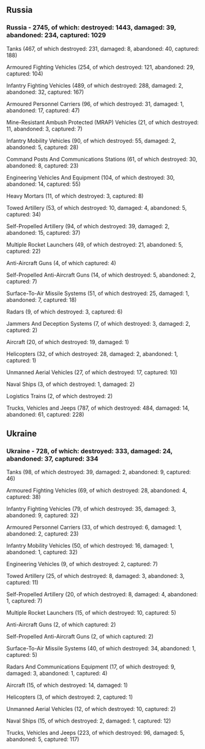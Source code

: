 
 
 ## Russia
 
 ### Russia - 2745, of which: destroyed: 1443, damaged: 39, abandoned: 234, captured: 1029

 

 

 Tanks (467, of which destroyed: 231, damaged: 8, abandoned: 40, captured: 188)

 Armoured Fighting Vehicles (254, of which destroyed: 121, abandoned: 29, captured: 104)

 Infantry Fighting Vehicles (489, of which destroyed: 288, damaged: 2, abandoned: 32, captured: 167)

 Armoured Personnel Carriers (96, of which destroyed: 31, damaged: 1, abandoned: 17, captured: 47)

 Mine-Resistant Ambush Protected (MRAP) Vehicles (21, of which destroyed: 11, abandoned: 3, captured: 7)

 Infantry Mobility Vehicles (90, of which destroyed: 55, damaged: 2, abandoned: 5, captured: 28)

 Command Posts And Communications Stations (61, of which destroyed: 30, abandoned: 8, captured: 23)

 Engineering Vehicles And Equipment (104, of which destroyed: 30, abandoned: 14, captured: 55)

 Heavy Mortars (11, of which destroyed: 3, captured: 8)

 Towed Artillery (53, of which destroyed: 10, damaged: 4, abandoned: 5, captured: 34)

 Self-Propelled Artillery (94, of which destroyed: 39, damaged: 2, abandoned: 15, captured: 37)

 Multiple Rocket Launchers (49, of which destroyed: 21, abandoned: 5, captured: 22)

 Anti-Aircraft Guns (4, of which captured: 4)

 Self-Propelled Anti-Aircraft Guns (14, of which destroyed: 5, abandoned: 2, captured: 7)

 Surface-To-Air Missile Systems (51, of which destroyed: 25, damaged: 1, abandoned: 7, captured: 18)

 Radars (9, of which destroyed: 3, captured: 6)

 Jammers And Deception Systems (7, of which destroyed: 3, damaged: 2, captured: 2)

 Aircraft (20, of which destroyed: 19, damaged: 1)

 Helicopters (32, of which destroyed: 28, damaged: 2, abandoned: 1, captured: 1)

 Unmanned Aerial Vehicles (27, of which destroyed: 17, captured: 10)

 Naval Ships (3, of which destroyed: 1, damaged: 2)

 Logistics Trains (2, of which destroyed: 2)

 Trucks, Vehicles and Jeeps (787, of which destroyed: 484, damaged: 14, abandoned: 61, captured: 228)

 
 
 ## Ukraine
 
 ### Ukraine - 728, of which: destroyed: 333, damaged: 24, abandoned: 37, captured: 334

 

 

 Tanks (98, of which destroyed: 39, damaged: 2, abandoned: 9, captured: 46)

 Armoured Fighting Vehicles (69, of which destroyed: 28, abandoned: 4, captured: 38)

 Infantry Fighting Vehicles (79, of which destroyed: 35, damaged: 3, abandoned: 9, captured: 32)

 Armoured Personnel Carriers (33, of which destroyed: 6, damaged: 1, abandoned: 2, captured: 23)

 Infantry Mobility Vehicles (50, of which destroyed: 16, damaged: 1, abandoned: 1, captured: 32)

 Engineering Vehicles (9, of which destroyed: 2, captured: 7)

 Towed Artillery (25, of which destroyed: 8, damaged: 3, abandoned: 3, captured: 11)

 Self-Propelled Artillery (20, of which destroyed: 8, damaged: 4, abandoned: 1, captured: 7)

 Multiple Rocket Launchers (15, of which destroyed: 10, captured: 5)

 Anti-Aircraft Guns (2, of which captured: 2)

 Self-Propelled Anti-Aircraft Guns (2, of which captured: 2)

 Surface-To-Air Missile Systems (40, of which destroyed: 34, abandoned: 1, captured: 5)

 

 

 Radars And Communications Equipment (17, of which destroyed: 9, damaged: 3, abandoned: 1, captured: 4)

 Aircraft (15, of which destroyed: 14, damaged: 1)

 Helicopters (3, of which destroyed: 2, captured: 1)

 Unmanned Aerial Vehicles (12, of which destroyed: 10, captured: 2)

 Naval Ships (15, of which destroyed: 2, damaged: 1, captured: 12)

 Trucks, Vehicles and Jeeps (223, of which destroyed: 96, damaged: 5, abandoned: 5, captured: 117)

